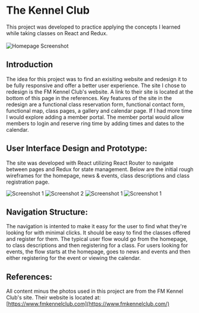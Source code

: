 # The Kennel Club

This project was developed to practice applying the concepts I learned while taking classes on React and Redux. \
\
![Homepage Screenshot](server/public/images/home-screenshot.jpg)

## Introduction

The idea for this project was to find an exisiting website and redesign it to be fully responsive and offer a better user experience. The site I chose to redesign is the FM Kennel Club's website. A link to their site is located at the bottom of this page in the references. Key features of the site in the redesign are a functional class reservation form, functional contact form, functional map, class pages, a gallery and calendar page. If I had more time I would explore adding a member portal. The member portal would allow members to login and reserve ring time by adding times and dates to the calendar.

## User Interface Design and Prototype:

The site was developed with React utilizing React Router to navigate between pages and Redux for state management. Below are the initial rough wireframes for the homepage, news & events, class descriptions and class registration page.

![Screenshot 1](server/public/images/Project-Portfolio-Wireframe-1.jpg)
![Screenshot 2](server/public/images/Project-Portfolio-Wireframe-2.jpg)
![Screenshot 1](server/public/images/Project-Portfolio-Wireframe-3.jpg)
![Screenshot 1](server/public/images/Project-Portfolio-Wireframe-4.jpg)

## Navigation Structure:

The navigation is intented to make it easy for the user to find what they're looking for with minimal clicks. It should be easy to find the classes offered and register for them. The typical user flow would go from the homepage, to class descriptions and then registering for a class. For users looking for events, the flow starts at the homepage, goes to news and events and then either registering for the event or viewing the calendar.

## References:

All content minus the photos used in this project are from the FM Kennel Club's site. Their website is located at:\
[https://www.fmkennelclub.com](https://www.fmkennelclub.com/)
